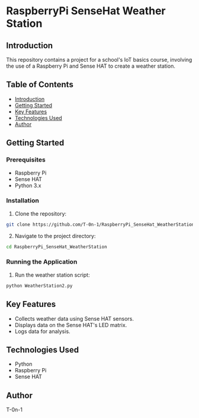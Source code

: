 # RaspberryPi SenseHat Weather Station

## Introduction
This repository contains a project for a school's IoT basics course, involving the use of a Raspberry Pi and Sense HAT to create a weather station.

## Table of Contents
- [Introduction](#introduction)
- [Getting Started](#getting-started)
- [Key Features](#key-features)
- [Technologies Used](#technologies-used)
- [Author](#author)

## Getting Started

### Prerequisites
- Raspberry Pi
- Sense HAT
- Python 3.x

### Installation
1. Clone the repository:
  ```bash
  git clone https://github.com/T-0n-1/RaspberryPi_SenseHat_WeatherStation.git
```
2. Navigate to the project directory:
  ```bash
  cd RaspberryPi_SenseHat_WeatherStation
```
### Running the Application
1. Run the weather station script:
  ```bash
  python WeatherStation2.py
```

## Key Features

- Collects weather data using Sense HAT sensors.
- Displays data on the Sense HAT's LED matrix.
- Logs data for analysis.

## Technologies Used

- Python
- Raspberry Pi
- Sense HAT

## Author

T-0n-1
